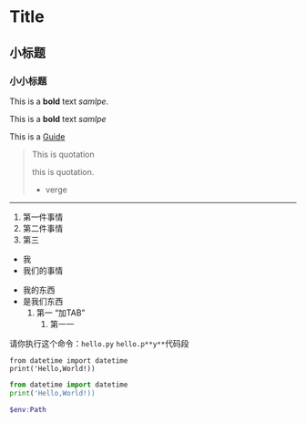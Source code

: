 # Title
## 小标题
### 小小标题
This is a **bold** text *samlpe*.

This is a __bold__ text *samlpe*

This is a [Guide](http://github.com)

> This is quotation
>
> this is quotation.
>
> - verge
---
1. 第一件事情
1. 第二件事情
1. 第三
* 我
* 我们的事情
- 我的东西
- 是我们东西
    1. 第一  “加TAB”
        1. 第一一

请你执行这个命令：`hello.py`  `hello.p**y**`代码段 

```
from datetime import datetime
print('Hello,World!))
```

```python
from datetime import datetime
print('Hello,World!))
```

```powershell
$env:Path
```
